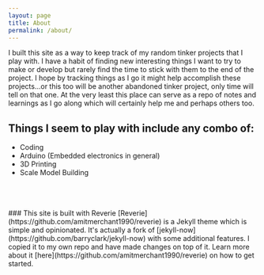 ```yaml
---
layout: page
title: About
permalink: /about/
---
```

I built this site as a way to keep track of my random tinker projects that I play with.  I have a habit of finding new interesting things I want to try to make or develop but rarely find the time to stick with them to the end of the project.  I hope by tracking things as I go it might help accomplish these projects...or this too will be another abandoned tinker project, only time will tell on that one.  At the very least this place can serve as a repo of notes and learnings as I go along which will certainly help me and perhaps others too.
## Things I seem to play with include any combo of:
* Coding
* Arduino (Embedded electronics in general)
* 3D Printing
* Scale Model Building  
<br/>
<br/>
<br/>
### This site is built with Reverie
[Reverie](https://github.com/amitmerchant1990/reverie) is a Jekyll theme which is simple and opinionated. It's actually a fork of [jekyll-now](https://github.com/barryclark/jekyll-now) with some additional features.  I copied it to my own repo and have made changes on top of it.
Learn more about it [here](https://github.com/amitmerchant1990/reverie) on how to get started.
